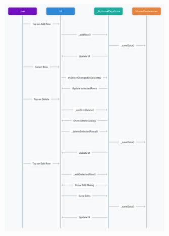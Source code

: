 ![Table App](https://github.com/jerankda/table-app-flutter/blob/main/7gjeUhiCHXkSwub1Cwb67j.png?raw=true)

